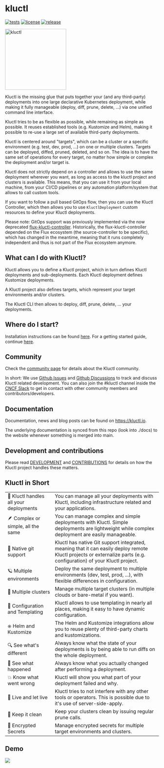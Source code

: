 # kluctl

[![tests](https://github.com/kluctl/kluctl/workflows/tests/badge.svg)](https://github.com/kluctl/kluctl/actions)
[![license](https://img.shields.io/github/license/kluctl/kluctl.svg)](https://github.com/kluctl/kluctl/blob/main/LICENSE)
[![release](https://img.shields.io/github/release/kluctl/kluctl.svg)](https://github.com/kluctl/kluctl/releases)

<img alt="kluctl" src="logo/kluctl.svg" width="200"/>

Kluctl is the missing glue that puts together your (and any third-party) deployments into one large declarative
Kubernetes deployment, while making it fully manageable (deploy, diff, prune, delete, ...) via one unified command
line interface.

Kluctl tries to be as flexible as possible, while remaining as simple as possible. It reuses established
tools (e.g. Kustomize and Helm), making it possible to re-use a large set of available third-party deployments.

Kluctl is centered around "targets", which can be a cluster or a specific environment (e.g. test, dev, prod, ...) on one
or multiple clusters. Targets can be deployed, diffed, pruned, deleted, and so on. The idea is to have the same set of
operations for every target, no matter how simple or complex the deployment and/or target is.

Kluctl does not strictly depend on a controller and allows to use the same deployment wherever you want,
as long as access to the kluctl project and clusters is available. This means, that you can use it from your
local machine, from your CI/CD pipelines or any automation platform/system that allows to call custom tools.

If you want to follow a pull based GitOps flow, then you can use the Kluctl Controller, which then allows you to use
`KluctlDeployment` custom resources to define your Kluctl deployments.

Please note: GitOps support was previously implemented via the now deprecated [flux-kluctl-controller](https://github.com/kluctl/flux-kluctl-controller).
Historically, the flux-kluctl-controller depended on the Flux ecosystem (the source-controller to be specific), which
has changed in the meantime, meaning that it runs completely independent and thus is not part of the Flux ecosystem anymore.

## What can I do with Kluctl?

Kluctl allows you to define a Kluctl project, which in turn defines Kluctl
deployments and sub-deployments. Each Kluctl deployment defines Kustomize deployments.

A Kluctl project also defines targets, which represent your target environments
and/or clusters.

The Kluctl CLI then allows to deploy, diff, prune, delete, ... your deployments.

## Where do I start?

Installation instructions can be found [here](./docs/installation.md). For a getting started guide, continue
[here](./docs/get-started.md).

## Community

Check the [community page](https://kluctl.io/community/) for details about the Kluctl community.

In short: We use [Github Issues](https://github.com/kluctl/kluctl/issues) and
[Github Discussions](https://github.com/kluctl/kluctl/discussions) to track and discuss Kluctl related development.
You can also join the #kluctl channel inside the [CNCF Slack](https://slack.cncf.io) to get in contact with other
community members and contributors/developers.

## Documentation

Documentation, news and blog posts can be found on https://kluctl.io.

The underlying documentation is synced from this repo (look into ./docs) to the website whenever something is merged
into main.

## Development and contributions

Please read [DEVELOPMENT](./DEVELOPMENT.md) and [CONTRIBUTIONS](./CONTRIBUTING.md) for details on how the Kluctl project
handles these matters.

## Kluctl in Short

|     |     |
| --- | --- |
| 💪 Kluctl handles all your deployments | You can manage all your deployments with Kluctl, including infrastructure related and your applications. |
| 🪶 Complex or simple, all the same | You can manage complex and simple deployments with Kluctl. Simple deployments are lightweight while complex deployment are easily manageable. |
| 🤖 Native git support | Kluctl has native Git support integrated, meaning that it can easily deploy remote Kluctl projects or externalize parts (e.g. configuration) of your Kluctl project. |
| 🪐 Multiple environments | Deploy the same deployment to multiple environments (dev, test, prod, ...), with flexible differences in configuration. |
| 🌌 Multiple clusters | Manage multiple target clusters (in multiple clouds or bare-metal if you want). |
| 🔩 Configuration and Templating | Kluctl allows to use templating in nearly all places, making it easy to have dynamic configuration. |
| ⎈ Helm and Kustomize | The Helm and Kustomize integrations allow you to reuse plenty of third-party charts and kustomizations. |
| 🔍 See what's different | Always know what the state of your deployments is by being able to run diffs on the whole deployment. |
| 🔎 See what happened | Always know what you actually changed after performing a deployment. |
| 💥 Know what went wrong | Kluctl will show you what part of your deployment failed and why. |
| 👐 Live and let live | Kluctl tries to not interfere with any other tools or operators. This is possible due to it's use of server-side-apply. |
| 🧹 Keep it clean | Keep your clusters clean by issuing regular prune calls. |
| 🔐 Encrypted Secrets | Manage encrypted secrets for multiple target environments and clusters. |

## Demo
![](https://kluctl.io/asciinema/kluctl.gif)
